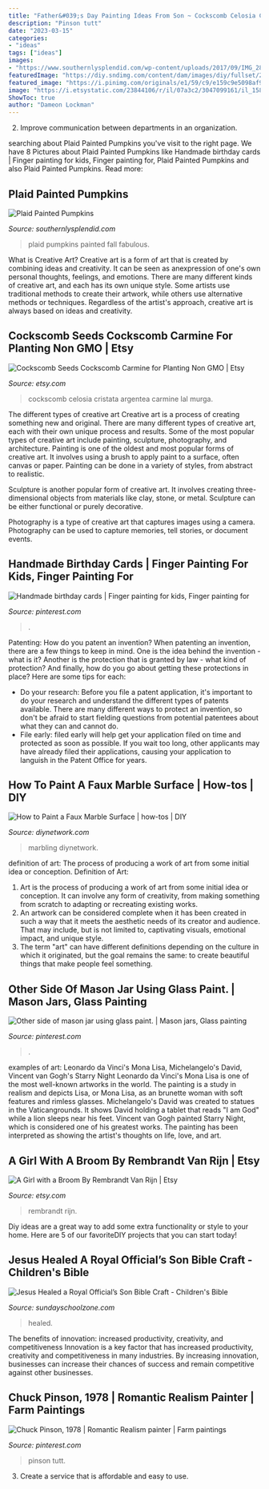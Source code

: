 ```yaml
---
title: "Father&#039;s Day Painting Ideas From Son ~ Cockscomb Celosia Cristata Argentea Carmine Lal Murga"
description: "Pinson tutt"
date: "2023-03-15"
categories:
- "ideas"
tags: ["ideas"]
images:
- "https://www.southernlysplendid.com/wp-content/uploads/2017/09/IMG_2888.jpg"
featuredImage: "https://diy.sndimg.com/content/dam/images/diy/fullset/2003/9/18/44/d153_7ca.jpg.rend.hgtvcom.616.462.suffix/1420691397340.jpeg"
featured_image: "https://i.pinimg.com/originals/e1/59/c9/e159c9e5098af941d05136731c753522.jpg"
image: "https://i.etsystatic.com/23844106/r/il/07a3c2/3047099161/il_1588xN.3047099161_sb8j.jpg"
ShowToc: true
author: "Dameon Lockman"
---
```



2. Improve communication between departments in an organization.

	

		
searching about Plaid Painted Pumpkins you've visit to the right page. We have 8 Pictures about Plaid Painted Pumpkins like Handmade birthday cards | Finger painting for kids, Finger painting for, Plaid Painted Pumpkins and also Plaid Painted Pumpkins. Read more:
		
    
## Plaid Painted Pumpkins

<img loading=lazy src="https://www.southernlysplendid.com/wp-content/uploads/2017/09/IMG_2888.jpg" onerror="this.onerror=null;this.src='https://tse2.mm.bing.net/th?id=OIP.b2FeMvbScNGjBSsrGq-5OQHaE8&amp;pid=15.1';" alt="Plaid Painted Pumpkins">

_Source: southernlysplendid.com_

>plaid pumpkins painted fall fabulous. 

	

What is Creative Art?
Creative art is a form of art that is created by combining ideas and creativity. It can be seen as anexpression of one's own personal thoughts, feelings, and emotions. There are many different kinds of creative art, and each has its own unique style. Some artists use traditional methods to create their artwork, while others use alternative methods or techniques. Regardless of the artist's approach, creative art is always based on ideas and creativity.

    
## Cockscomb Seeds Cockscomb Carmine For Planting Non GMO | Etsy

<img loading=lazy src="https://i.etsystatic.com/23844106/r/il/07a3c2/3047099161/il_1588xN.3047099161_sb8j.jpg" onerror="this.onerror=null;this.src='https://tse2.mm.bing.net/th?id=OIP.IlMOrdSTqJWyk9xEODpgcQHaHa&amp;pid=15.1';" alt="Cockscomb Seeds Cockscomb Carmine for Planting Non GMO | Etsy">

_Source: etsy.com_

>cockscomb celosia cristata argentea carmine lal murga. 

	

The different types of creative art
Creative art is a process of creating something new and original. There are many different types of creative art, each with their own unique process and results. Some of the most popular types of creative art include painting, sculpture, photography, and architecture.
Painting is one of the oldest and most popular forms of creative art. It involves using a brush to apply paint to a surface, often canvas or paper. Painting can be done in a variety of styles, from abstract to realistic.

Sculpture is another popular form of creative art. It involves creating three-dimensional objects from materials like clay, stone, or metal. Sculpture can be either functional or purely decorative.

Photography is a type of creative art that captures images using a camera. Photography can be used to capture memories, tell stories, or document events.

    
## Handmade Birthday Cards | Finger Painting For Kids, Finger Painting For

<img loading=lazy src="https://i.pinimg.com/originals/e1/59/c9/e159c9e5098af941d05136731c753522.jpg" onerror="this.onerror=null;this.src='https://tse1.mm.bing.net/th?id=OIP.uZ_fMTcneS-xgCXoWcmh0AHaJ4&amp;pid=15.1';" alt="Handmade birthday cards | Finger painting for kids, Finger painting for">

_Source: pinterest.com_

>. 

	

Patenting: How do you patent an invention?
When patenting an invention, there are a few things to keep in mind. One is the idea behind the invention - what is it? Another is the protection that is granted by law - what kind of protection? And finally, how do you go about getting these protections in place? Here are some tips for each: 
- Do your research: Before you file a patent application, it's important to do your research and understand the different types of patents available. There are many different ways to protect an invention, so don't be afraid to start fielding questions from potential patentees about what they can and cannot do. 
- File early: filed early will help get your application filed on time and protected as soon as possible. If you wait too long, other applicants may have already filed their applications, causing your application to languish in the Patent Office for years.

    
## How To Paint A Faux Marble Surface | How-tos | DIY

<img loading=lazy src="https://diy.sndimg.com/content/dam/images/diy/fullset/2003/9/18/44/d153_7ca.jpg.rend.hgtvcom.616.462.suffix/1420691397340.jpeg" onerror="this.onerror=null;this.src='https://tse1.mm.bing.net/th?id=OIP.qH4stueJPPMzQZPI5tsc5gHaFj&amp;pid=15.1';" alt="How to Paint a Faux Marble Surface | how-tos | DIY">

_Source: diynetwork.com_

>marbling diynetwork. 

	

definition of art: The process of producing a work of art from some initial idea or conception.
Definition of Art:
1. Art is the process of producing a work of art from some initial idea or conception. It can involve any form of creativity, from making something from scratch to adapting or recreating existing works.
2. An artwork can be considered complete when it has been created in such a way that it meets the aesthetic needs of its creator and audience. That may include, but is not limited to, captivating visuals, emotional impact, and unique style.
3. The term "art" can have different definitions depending on the culture in which it originated, but the goal remains the same: to create beautiful things that make people feel something.

    
## Other Side Of Mason Jar Using Glass Paint. | Mason Jars, Glass Painting

<img loading=lazy src="https://i.pinimg.com/736x/c0/df/1a/c0df1a51b2cf7a395db1a13816a4150c--glass-paint-masons.jpg" onerror="this.onerror=null;this.src='https://tse3.mm.bing.net/th?id=OIP.bPaPHztjvgBiMLtE3QGRdQHaJ6&amp;pid=15.1';" alt="Other side of mason jar using glass paint. | Mason jars, Glass painting">

_Source: pinterest.com_

>. 

	

examples of art: Leonardo da Vinci's Mona Lisa, Michelangelo's David, Vincent van Gogh's Starry Night
Leonardo da Vinci's Mona Lisa is one of the most well-known artworks in the world. The painting is a study in realism and depicts Lisa, or Mona Lisa, as an brunette woman with soft features and rimless glasses. Michelangelo's David was created to statues in the Vaticangrounds. It shows David holding a tablet that reads "I am God" while a lion sleeps near his feet. Vincent van Gogh painted Starry Night, which is considered one of his greatest works. The painting has been interpreted as showing the artist's thoughts on life, love, and art.

    
## A Girl With A Broom By Rembrandt Van Rijn | Etsy

<img loading=lazy src="https://i.etsystatic.com/23314874/r/il/8f03d5/2961626158/il_fullxfull.2961626158_n3fx.jpg" onerror="this.onerror=null;this.src='https://tse2.mm.bing.net/th?id=OIP.Dz8oQD8LIxr79UmBNZkJBwHaJ4&amp;pid=15.1';" alt="A Girl with a Broom By Rembrandt Van Rijn | Etsy">

_Source: etsy.com_

>rembrandt rijn. 

	

Diy ideas are a great way to add some extra functionality or style to your home. Here are 5 of our favoriteDIY projects that you can start today!

    
## Jesus Healed A Royal Official’s Son Bible Craft - Children&#039;s Bible

<img loading=lazy src="https://sundayschoolzone.com/wp-content/uploads/2016/12/IMG_2-Smaller-1-224x300.jpg" onerror="this.onerror=null;this.src='https://tse2.mm.bing.net/th?id=OIP.mkoo_I06PDBB3to09AdxgAAAAA&amp;pid=15.1';" alt="Jesus Healed a Royal Official’s Son Bible Craft - Children&#039;s Bible">

_Source: sundayschoolzone.com_

>healed. 

	

The benefits of innovation: increased productivity, creativity, and competitiveness
Innovation is a key factor that has increased productivity, creativity and competitiveness in many industries. By increasing innovation, businesses can increase their chances of success and remain competitive against other businesses.

    
## Chuck Pinson, 1978 | Romantic Realism Painter | Farm Paintings

<img loading=lazy src="https://i.pinimg.com/736x/94/0d/0b/940d0bb406a2525da3763da76c3fe5f4--country-farmhouse-country-life.jpg" onerror="this.onerror=null;this.src='https://tse3.mm.bing.net/th?id=OIP.lu4uoXJTCrhItCgNTwB_FQHaE4&amp;pid=15.1';" alt="Chuck Pinson, 1978 | Romantic Realism painter | Farm paintings">

_Source: pinterest.com_

>pinson tutt. 

	

3. Create a service that is affordable and easy to use.

